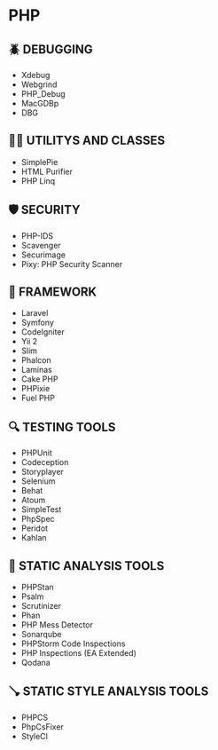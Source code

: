 # PHP

## 🪲 DEBUGGING
- Xdebug
- Webgrind
- PHP_Debug
- MacGDBp
- DBG

## 🧑‍🏫 UTILITYS AND CLASSES
- SimplePie
- HTML Purifier
- PHP Linq

## 🛡️ SECURITY
- PHP-IDS
- Scavenger
- Securimage
- Pixy: PHP Security Scanner

## 🚂 FRAMEWORK
- Laravel
- Symfony
- CodeIgniter
- Yii 2
- Slim
- Phalcon
- Laminas
- Cake PHP
- PHPixie
- Fuel PHP

## 🔍 TESTING TOOLS
- PHPUnit
- Codeception
- Storyplayer
- Selenium
- Behat
- Atoum
- SimpleTest
- PhpSpec
- Peridot
- Kahlan

## 🧹 STATIC ANALYSIS TOOLS
- PHPStan
- Psalm
- Scrutinizer
- Phan
- PHP Mess Detector
- Sonarqube
- PHPStorm Code Inspections
- PHP Inspections (EA Extended)
- Qodana

## 🪠 STATIC STYLE ANALYSIS TOOLS
- PHPCS
- PhpCsFixer
- StyleCI
